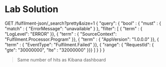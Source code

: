 # Lab Solution

GET /fulfilment-json/_search?pretty&size=1
{ 
    "query": 
    {
      "bool" : {
        "must" : {
          "match" : { "ErrorMessage": "unavailable" }
        },
      "filter": [
        { "term" : { "LogLevel": "ERROR" }},
        { "term" : { "SourceContext": "Fulfilment.Processor.Program" }},
        { "term" : { "AppVersion": "1.0.0.0" }},
        { "term" : { "EventType": "Fulfilment.Failed" }},
        { "range": { "RequestId": { "gte": "30000000", "lte" : "32000000" }}}
      ]
    }
  }
}

> Same number of hits as Kibana dashboard